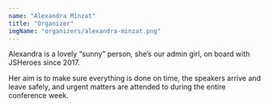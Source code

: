 ```yaml
---
name: "Alexandra Mînzat"
title: "Organizer"
imgName: "organizers/alexandra-minzat.png"
---
```


Alexandra is a lovely “sunny” person, she’s our admin girl, on board with JSHeroes since 2017.

Her aim is to make sure everything is done on time, the speakers arrive and leave safely, and urgent matters are attended to during the entire conference week.
